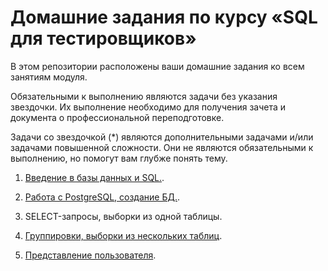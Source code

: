 #  Домашние задания по курсу «SQL для тестировщиков» 

В этом репозитории расположены ваши домашние задания ко всем занятиям модуля. 

Обязательными к выполнению являются задачи без указания звездочки. Их выполнение необходимо для получения зачета и документа о профессиональной переподготовке.

Задачи со звездочкой (*) являются дополнительными задачами и/или задачами повышенной сложности. Они не являются обязательными к выполнению, но помогут вам глубже понять тему.


1. [Введение в базы данных и SQL.](hw-01/hw-01.md).

2. [Работа с PostgreSQL, создание БД.](hw-02/hw-02.md).

3. SELECT-запросы, выборки из одной таблицы.

4. [Группировки, выборки из нескольких таблиц](hw-04/hw-04.md).

5. [Представление пользователя](hw-05/hw-05.md).

